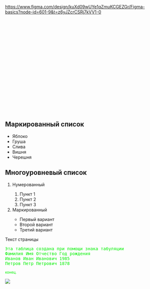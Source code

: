 <html>
<head>
  <title>Мой баннер</title> 
<style> 
  .banner { 
    background-color: #007bff; 
    padding: 20px; 
    text-align: center; 
  } 
  .banner a { 
    color: white; /* Цвет ссылки */ 
    text-decoration: none; /* Убираем подчеркивание */ 
  } 
  .banner a:hover { 
    text-decoration: underline; /* Подчеркивание при наведении */ 
  } 
</style> 
<link rel="stylesheet" href="style.css"> 
</head>
<body> 
<a href=http\\>https://www.figma.com/design/kuXd09wUYe1qZmuKCGEZGr/Figma-basics?node-id=601-9&t=z6yJZcrCSRj7kVV1-0</a>
  <iframe width="560" height="315"https://youtu.be/YFmxCmVpyy4?si=vspATyl_iTRJUcdp" frameborder="0" allowfullscreen></iframe>
<H2>Маркированный список</H2>
<ul type=’circle’>
<li>Яблоко</li>
<li type=’disk’>Груша</li>
<li>Слива</li>
<li type=’square’>Вишня</li>
<li>Черешня</li>
</ul><H2>Многоуровневый список</H2>
<ol>
<li>Нумерованный</li>
<ol>
<li>Пункт 1</li>
<li>Пункт 2</li>
<li>Пункт 3</li>
</ol>
<li>Маркированный</li>
<ul>
<li>Первый вариант</li>
<li>Второй вариант</li>
<li>Третий вариант</li>
</ul>
</ol>
Текст страницы 
<font color=’#FF0000’></fon>
<pre>
Эта таблица создана при помощи знака табуляции
Фамилия Имя Отчество Год рождения
Иванов Иван Иванович 1985
Петров Петр Петрович 1878
</pre>
<font color=’red’></font><p>  
<sup>конец.</sup></p>
<img src="pngl.jpg">
</body>
</html>

